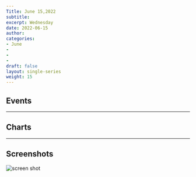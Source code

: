 ```yaml
---
Title: June 15,2022
subtitle: 
excerpt: Wednesday
date: 2022-06-15
author:
categories:
- June
-
-
-
draft: false
layout: single-series
weight: 15
---
```



## Events



---



## Charts
---



## Screenshots



![screen shot](20220615_000xxx.png)
